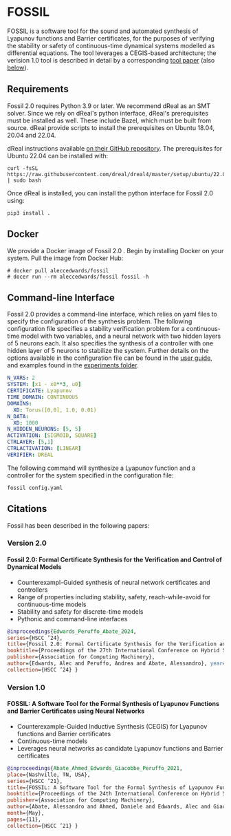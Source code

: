 # FOSSIL

FOSSIL is a software tool for the sound and automated synthesis of Lyapunov functions and Barrier certificates, for the purposes of verifying the stability or safety of continuous-time dynamical systems modelled as differential equations. The tool leverages a CEGIS-based architecture; the verision 1.0 tool is described in detail by a corresponding [tool paper](https://doi.org/10.1145/3447928.3456646) (also [below](#citation)).

## Requirements

Fossil 2.0 requires Python 3.9 or later.
We recommend dReal as an SMT solver. Since we rely on dReal's python interface, dReal's prerequisites must be installed as well. These include Bazel, which must be built from source. dReal provide scripts to install the prerequisites on Ubuntu 18.04, 20.04 and 22.04.

dReal instructions available [on their GitHub repository](https://github.com/dreal/dreal4). The prerequisites for Ubuntu 22.04 can be installed with:

```console
curl -fsSL https://raw.githubusercontent.com/dreal/dreal4/master/setup/ubuntu/22.04/install_prereqs.sh | sudo bash
```

Once dReal is installed, you can install the python interface for Fossil 2.0 using:

```console
pip3 install .
```

## Docker

We provide a Docker image of Fossil 2.0 . Begin by installing Docker on your system. Pull the image from Docker Hub:

```console
# docker pull aleccedwards/fossil
# docer run --rm aleccedwards/fossil fossil -h
```

## Command-line Interface

Fossil 2.0 provides a command-line interface, which relies on yaml files to specify the configuration of the synthesis problem. The following configuration
file specifies a stability verification problem for a continuous-time model with two variables, and a neural network with two hidden layers of 5 neurons each.
It also specifies the synthesis of a controller with one hidden layer of 5 neurons to stabilize the system. Further details on the options available in the configuration file can be found in the [user guide](user-guide.md), and examples found in the [experiments folder](experiments/benchmarks/cli).

```yaml
N_VARS: 2
SYSTEM: [x1 - x0**3, u0]
CERTIFICATE: Lyapunov
TIME_DOMAIN: CONTINUOUS
DOMAINS:
  XD: Torus([0,0], 1.0, 0.01)
N_DATA:
  XD: 1000
N_HIDDEN_NEURONS: [5, 5]
ACTIVATION: [SIGMOID, SQUARE]
CTRLAYER: [5,1]
CTRLACTIVATION: [LINEAR]
VERIFIER: DREAL
```

The following command will synthesize a Lyapunov function and a controller for the system specified in the configuration file:

```console
fossil config.yaml
```

## Citations

Fossil has been described in the following papers:

### Version 2.0

#### Fossil 2.0: Formal Certificate Synthesis for the Verification and Control of Dynamical Models

* Counterexampl-Guided synthesis of neural network certificates and controllers
* Range of properties including stability, safety, reach-while-avoid for continuous-time models
* Stability and safety for discrete-time models
* Pythonic and command-line interfaces

```bibtex
@inproceedings{Edwards_Peruffo_Abate_2024,
series={HSCC ’24},
title={Fossil 2.0: Formal Certificate Synthesis for the Verification and Control of Dynamical Models}, 
booktitle={Proceedings of the 27th International Conference on Hybrid Systems: Computation and Control},
publisher={Association for Computing Machinery},
author={Edwards, Alec and Peruffo, Andrea and Abate, Alessandro}, year={2021},
collection={HSCC ’24} }
```

### Version 1.0

#### FOSSIL: A Software Tool for the Formal Synthesis of Lyapunov Functions and Barrier Certificates using Neural Networks

* Counterexample-Guided Inductive Synthesis (CEGIS) for Lyapunov functions and Barrier certificates
* Continuous-time models
* Leverages neural networks as candidate Lyapunov functions and Barrier certificates

```bibtex
@inproceedings{Abate_Ahmed_Edwards_Giacobbe_Peruffo_2021,
place={Nashville, TN, USA},
series={HSCC ’21},
title={FOSSIL: A Software Tool for the Formal Synthesis of Lyapunov Functions and Barrier Certificates using Neural Networks}, ISBN={978-1-4503-8339-4/21/05},
booktitle={Proceedings of the 24th International Conference on Hybrid Systems: Computation and Control},
publisher={Association for Computing Machinery},
author={Abate, Alessandro and Ahmed, Daniele and Edwards, Alec and Giacobbe, Mirco and Peruffo, Andrea}, year={2021},
month={May},
pages={11},
collection={HSCC ’21} }
```
